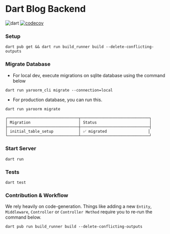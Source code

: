 # Dart Blog Backend

![dart](https://github.com/codekeyz/yaroo-example/actions/workflows/test.yml/badge.svg) </a> [![codecov](https://codecov.io/gh/codekeyz/yaroo-example/graph/badge.svg?token=Q3YPK3LRLR)](https://codecov.io/gh/codekeyz/yaroo-example)

### Setup

```shell
dart pub get && dart run build_runner build --delete-conflicting-outputs
```

### Migrate Database

- For local dev, execute migrations on sqlite database using the command below

```shell
dart run yaroorm_cli migrate --connection=local
```

- For production database, you can run this.

```shell
dart run yaroorm migrate
```

```shell
┌───────────────────────────────┬──────────────────────────────┐
│ Migration                     │ Status                       │
├───────────────────────────────┼──────────────────────────────┤
│ initial_table_setup           │ ✅ migrated                  │
└───────────────────────────────┴──────────────────────────────┘
```

### Start Server

```shell
dart run
```

### Tests

```shell
dart test
```

### Contribution & Workflow

We rely heavily on code-generation. Things like adding a new `Entity`, `Middleware`, `Controller` or `Controller Method`
require you to re-run the command below.

```shell
dart pub run build_runner build --delete-conflicting-outputs
```
